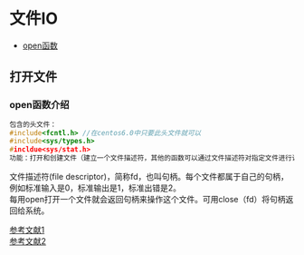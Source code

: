 # 文件IO

* [open函数](#open函数介绍)

## 打开文件

### open函数介绍

```c
包含的头文件：
#include<fcntl.h> //在centos6.0中只要此头文件就可以
#include<sys/types.h>
#incldue<sys/stat.h>
功能：打开和创建文件（建立一个文件描述符，其他的函数可以通过文件描述符对指定文件进行读取与写入的操作。）
```

文件描述符(file descriptor)，简称fd，也叫句柄。每个文件都属于自己的句柄，例如标准输入是0，标准输出是1，标准出错是2。  
每用open打开一个文件就会返回句柄来操作这个文件。可用close（fd）将句柄返回给系统。



[参考文献1](https://blog.csdn.net/dangzhangjing97/article/details/79631173)  
[参考文献2](https://blog.csdn.net/weixin_39296438/article/details/79422068?depth_1-utm_source=distribute.pc_relevant.none-task-blog-BlogCommendFromBaidu-3&utm_source=distribute.pc_relevant.none-task-blog-BlogCommendFromBaidu-3)